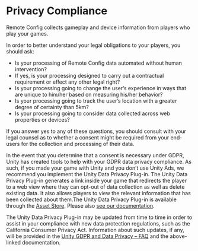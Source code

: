 # Privacy Compliance

Remote Config collects gameplay and device information from players who play your games.

In order to better understand your legal obligations to your players, you should ask:

+ Is your processing of Remote Config data automated without human intervention?
+ If yes, is your processing designed to carry out a contractual requirement or effect any other legal right?
+ Is your processing going to change the user’s experience in ways that are unique to him/her based on measuring his/her behavior?
+ Is your processing going to track the user’s location with a greater degree of certainty than 5km?
+ Is your processing going to consider data collected across web properties or devices?

If you answer yes to any of these questions, you should consult with your legal counsel as to whether a consent might be required from your end-users for the collection and processing of their data.

In the event that you determine that a consent is necessary under GDPR, Unity has created tools to help with your GDPR data privacy compliance. As such, if you made your game with Unity and you don’t use Unity Ads, we recommend you implement the Unity Data Privacy Plug-in. The Unity Data Privacy Plug-in generates a link inside your game that redirects the player to a web view where they can opt-out of data collection as well as delete existing data. It also allows players to view the relevant information that has been collected about them.The Unity Data Privacy Plug-in is available through the [Asset Store](https://assetstore.unity.com/packages/add-ons/services/unity-data-privacy-plug-in-118922).
Please also [see our documentation](https://docs.unity3d.com/2019.3/Documentation/Manual/UnityAnalyticsDataPrivacy.html).

The Unity Data Privacy Plug-in may be updated from time to time in order to assist in your compliance with new data protection regulations, such as the California Consumer Privacy Act. Information about such updates, if any, will be provided in the [Unity GDPR and Data Privacy – FAQ](https://unity3d.com/legal/gdpr) and the above-linked documentation.
